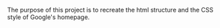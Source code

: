 The purpose of this project is to recreate the html structure and the CSS style of Google's homepage.